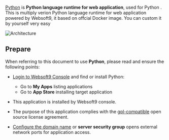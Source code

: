 [Python](https://hub.docker.com/_/python) is **Python language runtime for web application**, used for Python . This is multiply verion Python language runtime for web application powered by Websoft9, it based on offcial Docker image. You can custom it by yourself very easy


![Architecture](https://libs.websoft9.com/Websoft9/DocsPicture/zh/python/python-gui-websoft9.png)


## Prepare

When referring to this document to use **Python**, please read and ensure the following points:

- [Login to Websoft9 Console](./login-console) and find or install Python:
  - Go to **My Apps** listing applications 
  - Go to **App Store** installing target application

- This application is installed by Websoft9 console.


- The purpose of this application complies with the [gpl-compatible](https://docs.python.org/3/license.html) open source license agreement.


- [Configure the domain name](./domain-set) or **server security group** opens external network ports for application access.